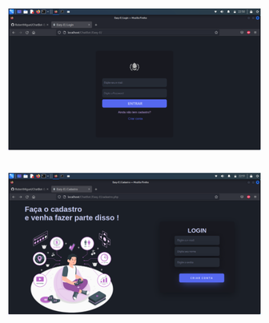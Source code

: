 <h1 align="center">
    <img src="index.png">
<h1>
<h1 align="center">
    <img src="cadastro.png">
<h1>
